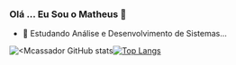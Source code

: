 ### Olá ... Eu Sou o Matheus 👋


- 🔭 Estudando Análise e Desenvolvimento de Sistemas...





![<Mcassador GitHub stats](https://github-readme-stats.vercel.app/api?username=Mcassador&show_icons=true&theme=algolia )[![Top Langs](https://github-readme-stats.vercel.app/api/top-langs/?username=mcassador&layout=compact)](https://github.com/mcassador/github-readme-stats)
